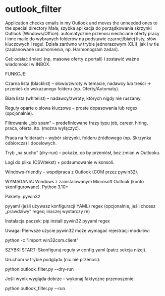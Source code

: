 # outlook_filter
Application checks emails in my Outlook and moves the unneeded ones to the special directory 
Mała, szybka aplikacja do porządkowania skrzynki Outlook (Windows/Office): automatycznie przenosi niechciane oferty pracy i inne maile do wybranych folderów na podstawie czarnej/białej listy, słów kluczowych i reguł. Działa zarówno w trybie jednorazowym (CLI), jak i w tle (zaplanowane uruchomienia, np. Harmonogram zadań).

Cel: odsiać śmieci (np. masowe oferty z portali) i zostawić ważne wiadomości w INBOX.

FUNKCJE:

Czarna lista (blacklist) – słowa/zwroty w temacie, nadawcy lub treści → przenieś do wskazanego folderu (np. Oferty/Automaty).

Biała lista (whitelist) – nadawcy/zwroty, których nigdy nie ruszamy.

Reguły oparte o słowa kluczowe – proste dopasowania lub regex (opcjonalnie).

Filtrowanie „job spam” – predefiniowane frazy typu job, career, hiring, praca, oferta, itp. (można wyłączyć).

Praca na folderach – wybór skrzynki, folderu źródłowego (np. Skrzynka odbiorcza) i docelowych.

Tryb „na sucho” (dry-run) – pokaże, co by przeniósł, bez zmian w Outlooku.

Logi do pliku (CSV/tekst) + podsumowanie w konsoli.

Windows-friendly – współpraca z Outlook (COM przez pywin32).

WYMAGANIA:
Windows z zainstalowanym Microsoft Outlook (konto skonfigurowane).
Python 3.10+

Pakiety:
pywin32

pyyaml (jeśli używasz konfiguracji YAML)
regex (opcjonalnie, jeśli chcesz „prawdziwy” regex; inaczej wystarczy re)

Instalacja paczek:
pip install pywin32 pyyaml regex

Uwaga: Pierwsze użycie pywin32 może wymagać rejestracji modułów:

python -c "import win32com.client"

SZYBKI START:
Skonfiguruj reguły w config.yaml (patrz sekcja niżej).

Uruchom w trybie podglądu (nic nie przenosi):

python outlook_filter.py --dry-run


Jeśli wynik wygląda dobrze – wykonaj faktyczne przenoszenie:

python outlook_filter.py --run
